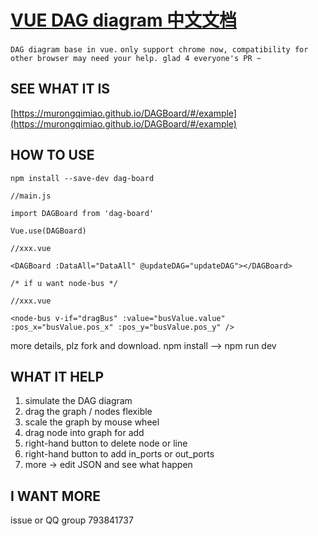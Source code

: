 

[VUE DAG diagram ]( https://murongqimiao.github.io/DAGBoard/#/example)
[中文文档](https://github.com/murongqimiao/DAG-diagram/blob/master/README_CN.md)
===========

`DAG diagram base in vue.`
`only support chrome now, compatibility for other browser may need your help. glad 4 everyone's PR ~ `

## SEE WHAT IT IS
[https://murongqimiao.github.io/DAGBoard/#/example](https://murongqimiao.github.io/DAGBoard/#/example)

## HOW TO USE
```
npm install --save-dev dag-board
```

```
//main.js

import DAGBoard from 'dag-board'

Vue.use(DAGBoard)

```
```
//xxx.vue

<DAGBoard :DataAll="DataAll" @updateDAG="updateDAG"></DAGBoard>
```

```
/* if u want node-bus */

//xxx.vue

<node-bus v-if="dragBus" :value="busValue.value" :pos_x="busValue.pos_x" :pos_y="busValue.pos_y" />
 ```

more details, plz fork and download.
npm install --> npm run dev

## WHAT IT HELP
1. simulate the DAG diagram
2. drag the graph / nodes flexible
3. scale the graph by mouse wheel
4. drag node into graph for add
5. right-hand button to delete node or line
6. right-hand button to add in_ports or out_ports
7. more -> edit JSON and see what happen

## I WANT MORE
issue or QQ group 793841737
